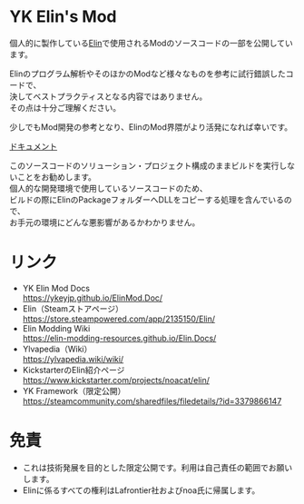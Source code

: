 YK Elin's Mod
===

個人的に製作している[Elin](https://store.steampowered.com/app/2135150/Elin/)で使用されるModのソースコードの一部を公開しています。

Elinのプログラム解析やそのほかのModなど様々なものを参考に試行錯誤したコードで、  
決してベストプラクティスとなる内容ではありません。  
その点は十分ご理解ください。

少しでもMod開発の参考となり、ElinのMod界隈がより活発になれば幸いです。

[ドキュメント](https://ykeyjp.github.io/ElinMod.Doc/)

このソースコードのソリューション・プロジェクト構成のままビルドを実行しないことをお勧めします。  
個人的な開発環境で使用しているソースコードのため、  
ビルドの際にElinのPackageフォルダーへDLLをコピーする処理を含んでいるので、  
お手元の環境にどんな悪影響があるかわかりません。

# リンク
- YK Elin Mod Docs  
  https://ykeyjp.github.io/ElinMod.Doc/
- Elin（Steamストアページ）  
  https://store.steampowered.com/app/2135150/Elin/
- Elin Modding Wiki  
  https://elin-modding-resources.github.io/Elin.Docs/
- Ylvapedia（Wiki）  
  https://ylvapedia.wiki/wiki/
- KickstarterのElin紹介ページ  
  https://www.kickstarter.com/projects/noacat/elin/
- YK Framework（限定公開）  
  https://steamcommunity.com/sharedfiles/filedetails/?id=3379866147

# 免責
- これは技術発展を目的とした限定公開です。利用は自己責任の範囲でお願いします。
- Elinに係るすべての権利はLafrontier社およびnoa氏に帰属します。
